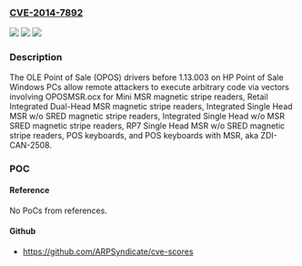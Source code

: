### [CVE-2014-7892](https://cve.mitre.org/cgi-bin/cvename.cgi?name=CVE-2014-7892)
![](https://img.shields.io/static/v1?label=Product&message=n%2Fa&color=blue)
![](https://img.shields.io/static/v1?label=Version&message=n%2Fa&color=blue)
![](https://img.shields.io/static/v1?label=Vulnerability&message=n%2Fa&color=brighgreen)

### Description

The OLE Point of Sale (OPOS) drivers before 1.13.003 on HP Point of Sale Windows PCs allow remote attackers to execute arbitrary code via vectors involving OPOSMSR.ocx for Mini MSR magnetic stripe readers, Retail Integrated Dual-Head MSR magnetic stripe readers, Integrated Single Head MSR w/o SRED magnetic stripe readers, Integrated Single Head w/o MSR SRED magnetic stripe readers, RP7 Single Head MSR w/o SRED magnetic stripe readers, POS keyboards, and POS keyboards with MSR, aka ZDI-CAN-2508.

### POC

#### Reference
No PoCs from references.

#### Github
- https://github.com/ARPSyndicate/cve-scores

